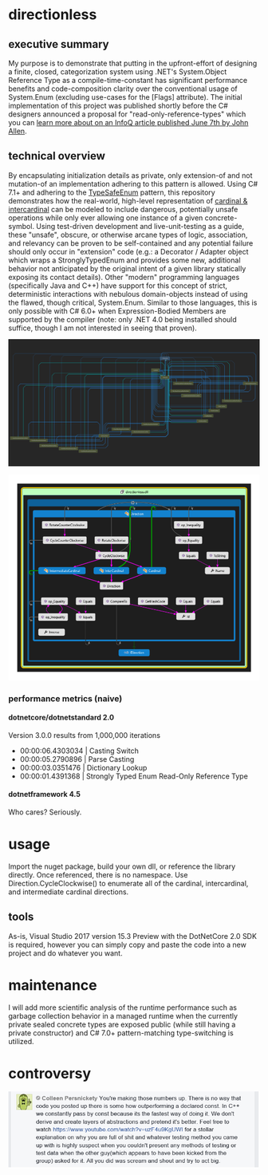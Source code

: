 # directionless
## executive summary

My purpose is to demonstrate that putting in the upfront-effort of designing a finite, closed, categorization system using .NET's System.Object Reference Type as a compile-time-constant has significant performance benefits and code-composition clarity over the conventional usage of System.Enum (excluding use-cases for the [Flags] attribute). The initial implementation of this project was published shortly before the C# designers announced a proposal for "read-only-reference-types" which you can [learn more about on an InfoQ article published June 7th by John Allen](https://www.infoq.com/news/2017/06/CSharp-7.2).

## technical overview

By encapsulating initialization details as private, only extension-of and not mutation-of an implementation adhering to this pattern is allowed. Using C# 7.1+ and adhering to the [TypeSafeEnum](https://en.wikibooks.org/wiki/More_C%2B%2B_Idioms/Type_Safe_Enum) pattern, this repository demonstrates how the real-world, high-level representation of [cardinal & intercardinal](https://en.wikipedia.org/wiki/Cardinal_direction) can be modeled to include dangerous, potentially unsafe operations while only ever allowing one instance of a given concrete-symbol. Using test-driven development and live-unit-testing as a guide, these "unsafe", obscure, or otherwise arcane types of logic, association, and relevancy can be proven to be self-contained and any potential failure should only occur in "extension" code (e.g.: a Decorator / Adapter object which wraps a StronglyTypedEnum and provides some new, additional behavior not anticipated by the original intent of a given library statically exposing its contact details). Other "modern" programming languages (specifically Java and C++) have support for this concept of strict, deterministic interactions with nebulous domain-objects instead of using the flawed, though critical, System.Enum. Similar to those languages, this is only possible with C# 6.0+ when Expression-Bodied Members are supported by the compiler (note: only .NET 4.0 being installed should suffice, though I am not interested in seeing that proven).

![directionless](https://github.com/sethrudesill/directionless/blob/master/directionless-type-dependency-diagram.png)

![directionless](https://github.com/sethrudesill/directionless/blob/master/directionless-code-map.png)

### performance metrics (naive)
#### dotnetcore/dotnetstandard 2.0
Version 3.0.0 results from 1,000,000 iterations

* 00:00:06.4303034 | Casting Switch
* 00:00:05.2790896 | Parse Casting
* 00:00:03.0351476 | Dictionary Lookup
* 00:00:01.4391368 | Strongly Typed Enum Read-Only Reference Type

#### dotnetframework 4.5
Who cares? Seriously.

# usage
Import the nuget package, build your own dll, or reference the library directly. Once referenced, there is no namespace. Use Direction.CycleClockwise() to enumerate all of the cardinal, intercardinal, and intermediate cardinal directions. 

## tools
As-is, Visual Studio 2017 version 15.3 Preview with the DotNetCore 2.0 SDK is required, however you can simply copy and paste the code into a new project and do whatever you want.

# maintenance
I will add more scientific analysis of the runtime performance such as garbage collection behavior in a managed runtime when the currently private sealed concrete types are exposed public (while still having a private constructor) and C# 7.0+ pattern-matching type-switching is utilized.

# controversy

![directionless-controversy](https://github.com/sethrudesill/directionless/blob/master/directionless-controversy.png)
